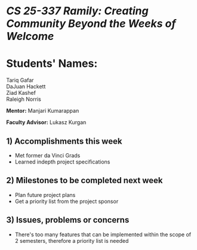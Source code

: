# *CS 25-337 Ramily: Creating Community Beyond the Weeks of Welcome*

# **Students' Names:**
Tariq Gafar<br />
DaJuan Hackett<br />
Ziad Kashef<br />
Raleigh Norris

**Mentor:**
Manjari Kumarappan

**Faculty Advisor:**
Lukasz Kurgan

## 1) Accomplishments this week ##
   - Met former da Vinci Grads
   - Learned indepth project specifications

## 2) Milestones to be completed next week ##
   - Plan future project plans
   - Get a priority list from the project sponsor

## 3) Issues, problems or concerns ##
   - There's too many features that can be implemented within the scope of 2 semesters, therefore a priority list is needed